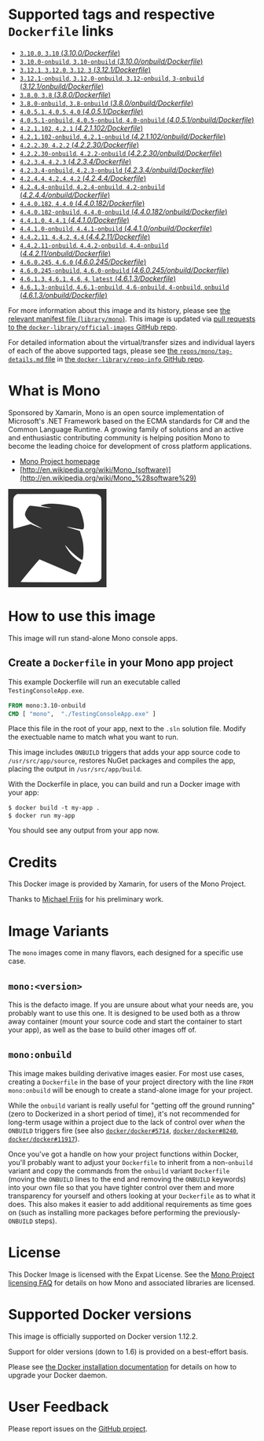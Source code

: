 # Supported tags and respective `Dockerfile` links

-	[`3.10.0`, `3.10` (*3.10.0/Dockerfile*)](https://github.com/mono/docker/blob/915b71717dae5448dd2cceeeca084a0690aed8d0/3.10.0/Dockerfile)
-	[`3.10.0-onbuild`, `3.10-onbuild` (*3.10.0/onbuild/Dockerfile*)](https://github.com/mono/docker/blob/66226b17125b72685c2022e4fecaee2716b0fb3a/3.10.0/onbuild/Dockerfile)
-	[`3.12.1`, `3.12.0`, `3.12`, `3` (*3.12.1/Dockerfile*)](https://github.com/mono/docker/blob/810b0cd85839b4b62706935a804fee63d2eb3285/3.12.1/Dockerfile)
-	[`3.12.1-onbuild`, `3.12.0-onbuild`, `3.12-onbuild`, `3-onbuild` (*3.12.1/onbuild/Dockerfile*)](https://github.com/mono/docker/blob/39c80bc024a4797c119c895fda70024fbc14d5b9/3.12.1/onbuild/Dockerfile)
-	[`3.8.0`, `3.8` (*3.8.0/Dockerfile*)](https://github.com/mono/docker/blob/915b71717dae5448dd2cceeeca084a0690aed8d0/3.8.0/Dockerfile)
-	[`3.8.0-onbuild`, `3.8-onbuild` (*3.8.0/onbuild/Dockerfile*)](https://github.com/mono/docker/blob/66226b17125b72685c2022e4fecaee2716b0fb3a/3.8.0/onbuild/Dockerfile)
-	[`4.0.5.1`, `4.0.5`, `4.0` (*4.0.5.1/Dockerfile*)](https://github.com/mono/docker/blob/810b0cd85839b4b62706935a804fee63d2eb3285/4.0.5.1/Dockerfile)
-	[`4.0.5.1-onbuild`, `4.0.5-onbuild`, `4.0-onbuild` (*4.0.5.1/onbuild/Dockerfile*)](https://github.com/mono/docker/blob/39c80bc024a4797c119c895fda70024fbc14d5b9/4.0.5.1/onbuild/Dockerfile)
-	[`4.2.1.102`, `4.2.1` (*4.2.1.102/Dockerfile*)](https://github.com/mono/docker/blob/39c80bc024a4797c119c895fda70024fbc14d5b9/4.2.1.102/Dockerfile)
-	[`4.2.1.102-onbuild`, `4.2.1-onbuild` (*4.2.1.102/onbuild/Dockerfile*)](https://github.com/mono/docker/blob/39c80bc024a4797c119c895fda70024fbc14d5b9/4.2.1.102/onbuild/Dockerfile)
-	[`4.2.2.30`, `4.2.2` (*4.2.2.30/Dockerfile*)](https://github.com/mono/docker/blob/d1aafcdae56ae9ceaf013294d3c74c4183a80281/4.2.2.30/Dockerfile)
-	[`4.2.2.30-onbuild`, `4.2.2-onbuild` (*4.2.2.30/onbuild/Dockerfile*)](https://github.com/mono/docker/blob/d1aafcdae56ae9ceaf013294d3c74c4183a80281/4.2.2.30/onbuild/Dockerfile)
-	[`4.2.3.4`, `4.2.3` (*4.2.3.4/Dockerfile*)](https://github.com/mono/docker/blob/38858eb4bcdfc45e448ce8aae8b38148578f0f94/4.2.3.4/Dockerfile)
-	[`4.2.3.4-onbuild`, `4.2.3-onbuild` (*4.2.3.4/onbuild/Dockerfile*)](https://github.com/mono/docker/blob/38858eb4bcdfc45e448ce8aae8b38148578f0f94/4.2.3.4/onbuild/Dockerfile)
-	[`4.2.4.4`, `4.2.4`, `4.2` (*4.2.4.4/Dockerfile*)](https://github.com/mono/docker/blob/763e13adbe21d4f82aae1caa066a035bd8c6d888/4.2.4.4/Dockerfile)
-	[`4.2.4.4-onbuild`, `4.2.4-onbuild`, `4.2-onbuild` (*4.2.4.4/onbuild/Dockerfile*)](https://github.com/mono/docker/blob/763e13adbe21d4f82aae1caa066a035bd8c6d888/4.2.4.4/onbuild/Dockerfile)
-	[`4.4.0.182`, `4.4.0` (*4.4.0.182/Dockerfile*)](https://github.com/mono/docker/blob/4e1d4cc196b612bcbd8466906815bfaef1f1413e/4.4.0.182/Dockerfile)
-	[`4.4.0.182-onbuild`, `4.4.0-onbuild` (*4.4.0.182/onbuild/Dockerfile*)](https://github.com/mono/docker/blob/09ae976880cd497a7dc9e8c89e8f26a8fcbd3879/4.4.0.182/onbuild/Dockerfile)
-	[`4.4.1.0`, `4.4.1` (*4.4.1.0/Dockerfile*)](https://github.com/mono/docker/blob/4e1d4cc196b612bcbd8466906815bfaef1f1413e/4.4.1.0/Dockerfile)
-	[`4.4.1.0-onbuild`, `4.4.1-onbuild` (*4.4.1.0/onbuild/Dockerfile*)](https://github.com/mono/docker/blob/dc93f0bbd9eeed6d8e0c89604f12991834a2d871/4.4.1.0/onbuild/Dockerfile)
-	[`4.4.2.11`, `4.4.2`, `4.4` (*4.4.2.11/Dockerfile*)](https://github.com/mono/docker/blob/b2efdab5e0ef9ef0b91930956a7f5049ec0e4146/4.4.2.11/Dockerfile)
-	[`4.4.2.11-onbuild`, `4.4.2-onbuild`, `4.4-onbuild` (*4.4.2.11/onbuild/Dockerfile*)](https://github.com/mono/docker/blob/b2efdab5e0ef9ef0b91930956a7f5049ec0e4146/4.4.2.11/onbuild/Dockerfile)
-	[`4.6.0.245`, `4.6.0` (*4.6.0.245/Dockerfile*)](https://github.com/mono/docker/blob/9fdd0e79b4eb3e7e7e818fbd58bd324d4c5ab7e1/4.6.0.245/Dockerfile)
-	[`4.6.0.245-onbuild`, `4.6.0-onbuild` (*4.6.0.245/onbuild/Dockerfile*)](https://github.com/mono/docker/blob/9fdd0e79b4eb3e7e7e818fbd58bd324d4c5ab7e1/4.6.0.245/onbuild/Dockerfile)
-	[`4.6.1.3`, `4.6.1`, `4.6`, `4`, `latest` (*4.6.1.3/Dockerfile*)](https://github.com/mono/docker/blob/f0f1e0b9f693bd7c58d9623d402c8dc69234bbe1/4.6.1.3/Dockerfile)
-	[`4.6.1.3-onbuild`, `4.6.1-onbuild`, `4.6-onbuild`, `4-onbuild`, `onbuild` (*4.6.1.3/onbuild/Dockerfile*)](https://github.com/mono/docker/blob/f0f1e0b9f693bd7c58d9623d402c8dc69234bbe1/4.6.1.3/onbuild/Dockerfile)

For more information about this image and its history, please see [the relevant manifest file (`library/mono`)](https://github.com/docker-library/official-images/blob/master/library/mono). This image is updated via [pull requests to the `docker-library/official-images` GitHub repo](https://github.com/docker-library/official-images/pulls?q=label%3Alibrary%2Fmono).

For detailed information about the virtual/transfer sizes and individual layers of each of the above supported tags, please see [the `repos/mono/tag-details.md` file](https://github.com/docker-library/repo-info/blob/master/repos/mono/tag-details.md) in [the `docker-library/repo-info` GitHub repo](https://github.com/docker-library/repo-info).

# What is Mono

Sponsored by Xamarin, Mono is an open source implementation of Microsoft's .NET Framework based on the ECMA standards for C# and the Common Language Runtime. A growing family of solutions and an active and enthusiastic contributing community is helping position Mono to become the leading choice for development of cross platform applications.

-	[Mono Project homepage](http://www.mono-project.com/)
-	[http://en.wikipedia.org/wiki/Mono_(software)](http://en.wikipedia.org/wiki/Mono_%28software%29)

![logo](https://raw.githubusercontent.com/docker-library/docs/7413e5cdbaae1016411b9fc20950dd913a799e2c/mono/logo.png)

# How to use this image

This image will run stand-alone Mono console apps.

## Create a `Dockerfile` in your Mono app project

This example Dockerfile will run an executable called `TestingConsoleApp.exe`.

```dockerfile
FROM mono:3.10-onbuild
CMD [ "mono",  "./TestingConsoleApp.exe" ]
```

Place this file in the root of your app, next to the `.sln` solution file. Modify the exectuable name to match what you want to run.

This image includes `ONBUILD` triggers that adds your app source code to `/usr/src/app/source`, restores NuGet packages and compiles the app, placing the output in `/usr/src/app/build`.

With the Dockerfile in place, you can build and run a Docker image with your app:

```console
$ docker build -t my-app .
$ docker run my-app
```

You should see any output from your app now.

# Credits

This Docker image is provided by Xamarin, for users of the Mono Project.

Thanks to [Michael Friis](http://friism.com/) for his preliminary work.

# Image Variants

The `mono` images come in many flavors, each designed for a specific use case.

## `mono:<version>`

This is the defacto image. If you are unsure about what your needs are, you probably want to use this one. It is designed to be used both as a throw away container (mount your source code and start the container to start your app), as well as the base to build other images off of.

## `mono:onbuild`

This image makes building derivative images easier. For most use cases, creating a `Dockerfile` in the base of your project directory with the line `FROM mono:onbuild` will be enough to create a stand-alone image for your project.

While the `onbuild` variant is really useful for "getting off the ground running" (zero to Dockerized in a short period of time), it's not recommended for long-term usage within a project due to the lack of control over *when* the `ONBUILD` triggers fire (see also [`docker/docker#5714`](https://github.com/docker/docker/issues/5714), [`docker/docker#8240`](https://github.com/docker/docker/issues/8240), [`docker/docker#11917`](https://github.com/docker/docker/issues/11917)).

Once you've got a handle on how your project functions within Docker, you'll probably want to adjust your `Dockerfile` to inherit from a non-`onbuild` variant and copy the commands from the `onbuild` variant `Dockerfile` (moving the `ONBUILD` lines to the end and removing the `ONBUILD` keywords) into your own file so that you have tighter control over them and more transparency for yourself and others looking at your `Dockerfile` as to what it does. This also makes it easier to add additional requirements as time goes on (such as installing more packages before performing the previously-`ONBUILD` steps).

# License

This Docker Image is licensed with the Expat License. See the [Mono Project licensing FAQ](http://www.mono-project.com/docs/faq/licensing/) for details on how Mono and associated libraries are licensed.

# Supported Docker versions

This image is officially supported on Docker version 1.12.2.

Support for older versions (down to 1.6) is provided on a best-effort basis.

Please see [the Docker installation documentation](https://docs.docker.com/installation/) for details on how to upgrade your Docker daemon.

# User Feedback

Please report issues on the [GitHub project](https://github.com/mono/docker).
